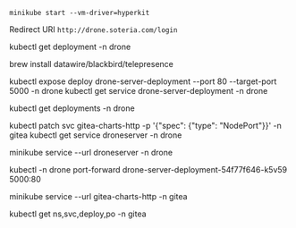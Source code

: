 `minikube start --vm-driver=hyperkit`

<!-- kubectl expose deployment drone-server-deployment --port=80 --target-port=8080 -->

Redirect URI `http://drone.soteria.com/login`


kubectl get deployment -n drone

brew install datawire/blackbird/telepresence

kubectl expose deploy drone-server-deployment --port 80 --target-port 5000 -n drone
kubectl get service drone-server-deployment -n drone

kubectl get deployments -n drone
<!-- kubectl expose deployment drone-server-deployment  --type=LoadBalancer --port=5000 -n drone -->

<!-- kubectl patch svc drone-server-deployment -p '{"spec": {"type": "NodePort"}}' -n drone -->
kubectl patch svc gitea-charts-http  -p '{"spec": {"type": "NodePort"}}' -n gitea 
kubectl get service droneserver -n drone

<!-- minikube service --url drone-server-deployment -n drone -->
minikube service --url droneserver -n drone

kubectl -n drone port-forward drone-server-deployment-54f77f646-k5v59 5000:80

minikube service --url gitea-charts-http  -n gitea

kubectl get ns,svc,deploy,po -n gitea